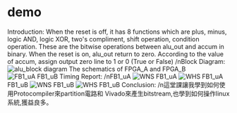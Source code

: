 # demo
Introduction: 
When the reset is off, it has 8 functions which are plus, minus, logic AND, logic XOR, two's compliment, shift operation, condition operation. These are the bitwise operations between alu_out and accum in binary. When the reset is on, alu_out return to zero. According to the value of accum, assign output zero line to 1 or 0 (True or False)
/nBlock Diagram:
![alu_block diagram](https://user-images.githubusercontent.com/131243254/233457347-65fd7ae0-fee2-42d0-8738-f444e4681718.jpg)
The schematics of FPGA_A and FPGA_B
![FB1_uA FB1_uB](https://user-images.githubusercontent.com/131243254/233459628-cfdfcb69-a5a5-4532-b265-937fffd8a517.jpg)
Timing Report:
/nFB1_uA
![WNS FB1_uA](https://user-images.githubusercontent.com/131243254/233467048-906ec338-ae55-4924-b220-03d37bd85296.jpg)
![WHS FB1_uA](https://user-images.githubusercontent.com/131243254/233467082-89cf7136-cf4d-49d6-8ff5-30dfd6c58852.jpg)
FB1_uB
![WNS FB1_uB](https://user-images.githubusercontent.com/131243254/233468167-5878b09f-b161-49a9-83a2-1a27a3e3b47e.jpg)
![WHS FB1_uB](https://user-images.githubusercontent.com/131243254/233468194-6a9e447b-af45-4ab9-8c01-3fb572885dd0.jpg)
Conclusion:
/n這堂課讓我學到如何使用Protocompiler來partition電路和 Vivado來產生bitstream,也學到如何操作linux系統,獲益良多。
